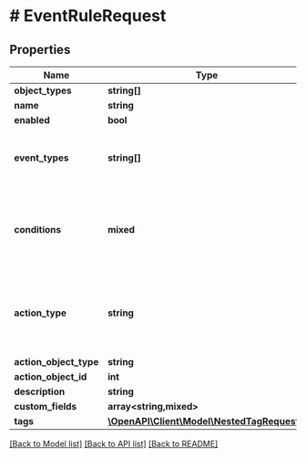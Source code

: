 # # EventRuleRequest

## Properties

Name | Type | Description | Notes
------------ | ------------- | ------------- | -------------
**object_types** | **string[]** |  |
**name** | **string** |  |
**enabled** | **bool** |  | [optional]
**event_types** | **string[]** | The types of event which will trigger this rule. |
**conditions** | **mixed** | A set of conditions which determine whether the event will be generated. | [optional]
**action_type** | **string** | * &#x60;webhook&#x60; - Webhook * &#x60;script&#x60; - Script * &#x60;notification&#x60; - Notification |
**action_object_type** | **string** |  |
**action_object_id** | **int** |  | [optional]
**description** | **string** |  | [optional]
**custom_fields** | **array<string,mixed>** |  | [optional]
**tags** | [**\OpenAPI\Client\Model\NestedTagRequest[]**](NestedTagRequest.md) |  | [optional]

[[Back to Model list]](../../README.md#models) [[Back to API list]](../../README.md#endpoints) [[Back to README]](../../README.md)
